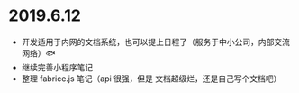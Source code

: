 # 2019.6.12

- 开发适用于内网的文档系统，也可以提上日程了（服务于中小公司，内部交流网络）🐟
- 继续完善小程序笔记
- 整理 fabrice.js 笔记（api 很强，但是 文档超级烂，还是自己写个文档吧）